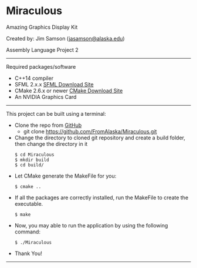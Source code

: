 # Miraculous
Amazing Graphics Display Kit 

Created by:
Jim Samson (jasamson@alaska.edu)

Assembly Language Project 2

---
Required packages/software
* C++14 compiler
* SFML 2.x.x [SFML Download Site](https://www.sfml-dev.org/download/sfml/2.4.2/)
* CMake 2.6.x or newer [CMake Download Site](https://cmake.org/download/)
* An NVIDIA Graphics Card
---

This project can be built using a terminal:
* Clone the repo from [GitHub](https://github.com) 
  * git clone https://github.com/FromAlaska/Miraculous.git
* Change the directory to cloned git repository and create a build folder, then change the directory in it
  ```
  $ cd Miraculous
  $ mkdir build
  $ cd build/
  ```
* Let CMake generate the MakeFile for you:
  ```
  $ cmake ..
  ```
* If all the packages are correctly installed, run the MakeFile to create the executable.
  ```
  $ make
  ```
* Now, you may able to run the application by using the following command:
  ```
  $ ./Miraculous
  ```
* Thank You!

---
